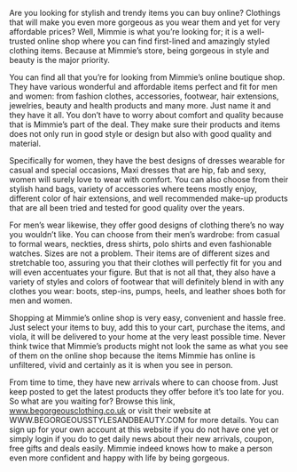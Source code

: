 Are you looking for stylish and trendy items you can buy online? Clothings that will make you even more gorgeous as you wear them and yet for very affordable prices? Well, Mimmie is what you’re looking for; it is a well-trusted online shop where you can find first-lined and amazingly styled clothing items. Because at Mimmie’s store, being gorgeous in style and beauty is the major priority.

You can find all that you’re for looking from Mimmie’s online boutique shop. They have various wonderful and affordable items perfect and fit for men and women: from fashion clothes, accessories, footwear, hair extensions, jewelries, beauty and health products and many more. Just name it and they have it all. You don’t have to worry about comfort and quality because that is Mimmie’s part of the deal. They make sure their products and items does not only run in good style or design but also with good quality and material.

Specifically for women, they have the best designs of dresses wearable for casual and special occasions, Maxi dresses that are hip, fab and sexy, women will surely love to wear with comfort. You can also choose from their stylish hand bags, variety of accessories where teens mostly enjoy, different color of hair extensions, and well recommended make-up products that are all been tried and tested for good quality over the years.

For men’s wear likewise, they offer good designs of clothing there’s no way you wouldn’t like. You can choose from their men’s wardrobe: from casual to formal wears, neckties, dress shirts, polo shirts and even fashionable watches. Sizes are not a problem. Their items are of different sizes and stretchable too, assuring you that their clothes will perfectly fit for you and will even accentuates your figure. But that is not all that, they also have a variety of styles and colors of footwear that will definitely blend in with any clothes you wear: boots, step-ins, pumps, heels, and leather shoes both for men and women.

Shopping at Mimmie’s online shop is very easy, convenient and hassle free. Just select your items to buy, add this to your cart, purchase the items, and viola, it will be delivered to your home at the very least possible time. Never think twice that Mimmie’s products might not look the same as what you see of them on the online shop because the items Mimmie has online is unfiltered, vivid and certainly as it is when you see in person.

From time to time, they have new arrivals where to can choose from. Just keep posted to get the latest products they offer before it’s too late for you. So what are you waiting for? Browse this link, www.begorgeousclothing.co.uk or visit their website at WWW.BEGORGEOUSSTYLESANDBEAUTY.COM for more details. You can sign up for your own account at this website if you do not have one yet or simply login if you do to get daily news about their new arrivals, coupon, free gifts and deals easily. Mimmie indeed knows how to make a person even more confident and happy with life by being gorgeous.